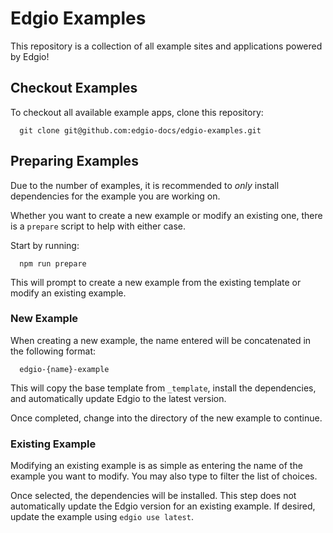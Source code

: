 # Edgio Examples

This repository is a collection of all example sites and applications powered by Edgio!

## Checkout Examples

To checkout all available example apps, clone this repository:

```
  git clone git@github.com:edgio-docs/edgio-examples.git
```

## Preparing Examples

Due to the number of examples, it is recommended to _only_ install dependencies for the example you are working on.

Whether you want to create a new example or modify an existing one, there is a `prepare` script to help with either case.

Start by running:

```
  npm run prepare
```

This will prompt to create a new example from the existing template or modify an existing example.

### New Example

When creating a new example, the name entered will be concatenated in the following format:

```
  edgio-{name}-example
```

This will copy the base template from `_template`, install the dependencies, and automatically update Edgio to the latest version.

Once completed, change into the directory of the new example to continue.

### Existing Example

Modifying an existing example is as simple as entering the name of the example you want to modify. You may also type to filter the list of choices.

Once selected, the dependencies will be installed. This step does not automatically update the Edgio version for an existing example. If desired, update the example using `edgio use latest`.
